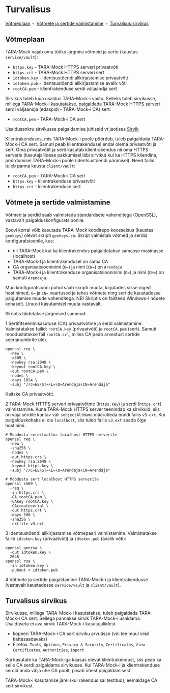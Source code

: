 # Turvalisus

[Võtmeplaan](#võtmeplaan) ⚬ 
[Võtmete ja sertide valmistamine](#võtmete-ja-sertide-valmistamine) ⚬ 
[Turvalisus sirvikus](#sirviku-turvalisus)

## Võtmeplaan

TARA-Mock vajab oma tööks järgmisi võtmeid ja serte (kaustas `service/vault`):

- `https.key` - TARA-Mock HTTPS serveri privaatvõti
- `https.crt` - TARA-Mock HTTPS serveri sert
- `idtoken.key` - identsustõendi allkirjastamise privaatvõti
- `idtoken.pub` - identsustõendi allkirjastamise avalik võti
- `rootCA.pem` - klientrakenduse serdi väljaandja sert

Sirvikus tuleb luua usaldus TARA-Mock-i vastu. Selleks tuleb sirvikusse,  millega TARA-Mock-i kasutatakse, paigaldada TARA-Mock HTTPS serveri serdi väljaandja (edaspidi - TARA-Mock-i CA) sert:

- `rootCA.pem` - TARA-Mock-i CA sert

Usaldusankru sirvikusse paigaldamise juhiseid vt jaotises [Sirvik](#sirvik)

Klientrakenduses, mis TARA-Mock-i poole pöördub, tuleb paigaldada TARA-Mock-i CA sert. Samuti peab klientrakendusel endal olema privaatvõti ja sert. Oma privaatvõtit ja serti kasutab klientrakendus nii oma HTTPS serveris (kasutajaliidese pakkumisel läbi sirviku) kui ka HTTPS kliendina, pöördumisel TARA-Mock-i poole (identsustõendi pärimisel). Need failid tuleb panna kausta `client/vault`:

- `rootCA.pem` - TARA-Mock-i CA sert
- `https.key` - klientrakenduse privaatvõti
- `https.crt` - klientrakenduse sert

## Võtmete ja sertide valmistamine

Võtmed ja serdid saab valmistada standardsete vahenditega (OpenSSL), vastavalt paigalduskonfiguratsioonile.

Soovi korral võib kasutada TARA-Mock koodirepo koosseisus (kaustas `genkeys`) olevat skripti `genkeys.sh`. Skript valmistab võtmed ja serdid konfiguratsioonile, kus:

- nii TARA-Mock kui ka  klientrakendus paigaldatakse samasse masinasse (localhost)
- TARA-Mock-l ja klientrakendusel on sama CA
- CA organisatsiooninimi (`O=`) ja nimi (`CN=`) on `Arendaja`
- TARA-Mock-i ja klientrakenduse organisatsiooninimi (`O=`) ja nimi (`CN=`) on samuti `Arendaja`.

Muu konfiguratsiooni puhul saab skripti muuta, kirjutades sisse õiged hostinimed, `O=` ja `CN=` vaartused ja tehes võtmete ning sertide kaustadesse paigutamise muude vahenditega. NB! Skriptis on failiteed Windows-i nõuete kohaselt. Linux-i kasutamisel muuta vastavalt.

Skriptis täidetakse järgmised sammud:

1 Sertifitseerimisasutuse (CA) privaatvõtme ja serdi valmistamine. Valmistatakse failid: `rootCA.key` (privaatvõti) ja `rootCA.pem` (sert). Samuti moodustatakse fail `rootCA.srl`, milles CA peab arvestust sertide seerianumbrite üle).

```
openssl req \
  -new \
  -x509 \
  -newkey rsa:2048 \
  -keyout rootCA.key \
  -out rootCA.pem \
  -nodes \
  -days 1024 \
  -subj "//C=EE\ST=\L=\O=Arendaja\CN=Arendaja"
```

Kaitske CA privaatvõtit.

2 TARA-Mock HTTPS serveri privaatvõtme (`https.key`) ja serdi (`https.crt`) valmistamine. Kuna TARA-Mock HTTPS server teenindab ka sirvikuid, siis on vaja serdile kantav väli `subjectAltName` määratleda eraldi failis `v3.ext`. Kui paigalduskohaks ei ole `localhost`, siis tuleb failis `v3.ext` seada õige hostinimi. 

```
# Moodusta serditaotlus localhost HTTPS serverile
openssl req \
  -new \
  -sha256 \
  -nodes \
  -out https.crs \
  -newkey rsa:2048 \
  -keyout https.key \
  -subj "//C=EE\ST=\L=\O=Arendaja\CN=Arendaja"

# Moodusta sert localhost HTTPS serverile
openssl x509 \
  -req \
  -in https.crs \
  -CA rootCA.pem \
  -CAkey rootCA.key \
  -CAcreateserial \
  -out https.crt \
  -days 500 \
  -sha256 \
  -extfile v3.ext
```

3 Identsustõendi allkirjastamise võtmepaari valmistamine. Valmistatakse failid `idtoken.key` (privaatvõti) ja `idtoken.pub` (avalik võti):

```
openssl genrsa \
  -out idtoken.key \
  2048
openssl rsa \
  -in idtoken.key \
  -pubout > idtoken.pub
```
4 Võtmete ja sertide paigaldamine TARA-Mock-i ja klientrakendusse (vastavalt kaustadesse `service/vault` ja `client/vault`).

## Turvalisus sirvikus

Sirvikusse, millega TARA-Mock-i kasutatakse, tuleb paigaldada TARA-Mock-i CA sert. Sellega pannakse sirvik TARA-Mock-i usaldama. Usalduseta ei ava sirvik TARA-Mock-i kasutajaliidest.

- kopeeri TARA-Mock-i CA sert sirviku arvutisse (või tee muul viisil kättesaadavaks)
- Firefox: `Tools`, `Options`, `Privacy & Security`, `Certificates`, `View Certificates`, `Authorities`, `Import`

Kui kasutate ka TARA-Mock-ga kaasas olevat klientrakendust, siis peab ka selle CA serdi paigaldama sirvikusse. Kui TARA-Mock-i ja klientrakenduse serdid anda välja ühe CA poolt, piisab ühest paigaldamisest. 

TARA-Mock-i kasutamise järel (kui rakendus sai testitud), eemaldage CA sert sirvikust.